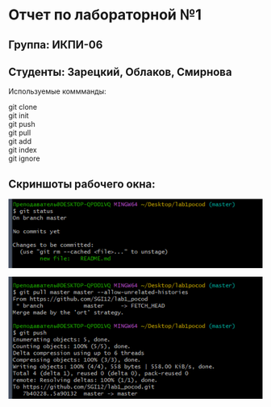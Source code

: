 # Отчет по лабораторной №1

## Группа: ИКПИ-06

## Студенты: Зарецкий, Облаков, Смирнова

Используемые коммманды: 

git clone  
git init  
git push  
git pull  
git add  
git index  
git ignore  

## Скриншоты рабочего окна:

![alt text](img/img1.png)  

![alt text](img/img2.png)  
